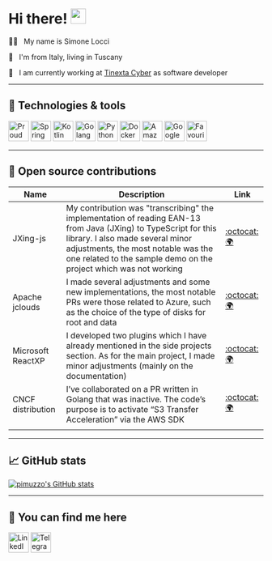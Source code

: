 # Hi there! <img src="https://raw.githubusercontent.com/MartinHeinz/MartinHeinz/master/wave.gif" height="30px">

👨‍💻 &nbsp; My name is Simone Locci

📌 &nbsp; I'm from Italy, living in Tuscany

💼 &nbsp; I am currently working at [Tinexta Cyber](https://www.tinextacyber.com/) as software developer

<hr>

## 🧰 Technologies & tools
<img src="https://cdn.worldvectorlogo.com/logos/debian-2.svg" height="40px" title="Proud Debian user"> <img src="https://cdn.worldvectorlogo.com/logos/spring-3.svg" height="40px" title="Spring Boot"> 
<img src="https://cdn.worldvectorlogo.com/logos/kotlin-1.svg" height="40px" title="Kotlin"> <img src="https://cdn.worldvectorlogo.com/logos/gopher.svg" height="40px" title="Golang">
<img src="https://cdn.worldvectorlogo.com/logos/python-5.svg" height="40px" title="Python"> <img src="https://cdn.worldvectorlogo.com/logos/docker.svg" height="40px" title="Docker">
<img src="https://cdn.worldvectorlogo.com/logos/amazon-web-services-2.svg" height="40px" title="Amazon Web Services"> <img src="https://cdn.worldvectorlogo.com/logos/google-cloud-1.svg" height="40px" title="Google Cloud Platform">
<img src="https://cdn.worldvectorlogo.com/logos/intellij-idea-1.svg" height="40px" title="Favourite IDE">


<hr>

<!--
## 🚀 Projects

TODO

<hr>
-->

## 🤝 Open source contributions

| Name | Description | Link |
| --- | --- | --- |
| JXing-js | My contribution was "transcribing" the implementation of reading EAN-13 from Java (JXing) to TypeScript for this library. I also made several minor adjustments, the most notable was the one related to the sample demo on the project which was not working | [:octocat:](https://github.com/zxing-js/library) [:earth_africa:](https://zxing-js.github.io/library/) |
| Apache jclouds | I made several adjustments and some new implementations, the most notable PRs were those related to Azure, such as the choice of the type of disks for root and data | [:octocat:](https://github.com/apache/jclouds) [:earth_africa:](http://jclouds.apache.org/) |
| Microsoft ReactXP | I developed two plugins which I have already mentioned in the side projects section. As for the main project, I made minor adjustments (mainly on the documentation) | [:octocat:](https://github.com/microsoft/reactxp) [:earth_africa:](https://microsoft.github.io/reactxp/) |
| CNCF distribution | I’ve collaborated on a PR written in Golang that was inactive. The code’s purpose is to activate “S3 Transfer Acceleration” via the AWS SDK | [:octocat:](https://github.com/distribution/distribution) [:earth_africa:](https://www.docker.com/) |
| | | <img width="80"> |


<hr>

## 📈 GitHub stats

<!--
[![Top Langs](https://github-readme-stats.vercel.app/api/top-langs/?username=pimuzzo&theme=radical)](https://github.com/anuraghazra/github-readme-stats)
-->

[![pimuzzo's GitHub stats](https://github-readme-stats.vercel.app/api?username=pimuzzo&show_icons=true&count_private=true)](https://github.com/anuraghazra/github-readme-stats)

<hr>

## 💌 You can find me here
<a href="https://www.linkedin.com/in/simone-locci/"><img src="https://cdn.worldvectorlogo.com/logos/linkedin-icon-2.svg" height="40px" title="LinkedIn"></a>
<a href="https://t.me/pimuzzo"><img src="https://cdn.worldvectorlogo.com/logos/telegram-1.svg" height="40px" title="Telegram"></a>

